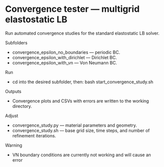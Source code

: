 # Convergence tester — multigrid elastostatic LB

Run automated convergence studies for the standard elastostatic LB solver.

Subfolders
- convergence_epsilon_no_boundaries — periodic BC.
- convergence_epsilon_with_dirichlet — Dirichlet BC.
- convergence_epsilon_with_vn — Von Neumann BC.

Run
- cd into the desired subfolder, then:
  bash start_convergence_study.sh

Outputs
- Convergence plots and CSVs with errors are written to the working directory.

Adjust
- convergence_study.py — material parameters and geometry.
- convergence_study.sh — base grid size, time steps, and number of refinement iterations.

Warning
- VN boundary conditions are currently not working and will cause an error